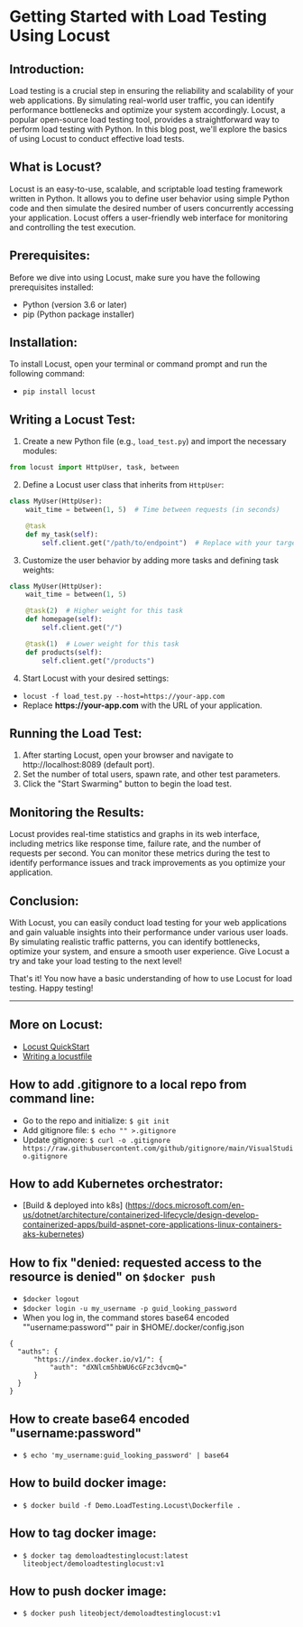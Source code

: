 #  Getting Started with Load Testing Using Locust

## Introduction:
Load testing is a crucial step in ensuring the reliability and scalability of your web applications. By simulating real-world user traffic, you can identify performance bottlenecks and optimize your system accordingly. Locust, a popular open-source load testing tool, provides a straightforward way to perform load testing with Python. In this blog post, we'll explore the basics of using Locust to conduct effective load tests.

## What is Locust?
Locust is an easy-to-use, scalable, and scriptable load testing framework written in Python. It allows you to define user behavior using simple Python code and then simulate the desired number of users concurrently accessing your application. Locust offers a user-friendly web interface for monitoring and controlling the test execution.

## Prerequisites:
Before we dive into using Locust, make sure you have the following prerequisites installed:

- Python (version 3.6 or later)
- pip (Python package installer)

## Installation:
To install Locust, open your terminal or command prompt and run the following command:
- `pip install locust`

## Writing a Locust Test:
1. Create a new Python file (e.g., `load_test.py`) and import the necessary modules:
```python
from locust import HttpUser, task, between
```

2. Define a Locust user class that inherits from `HttpUser`:

```python
class MyUser(HttpUser):
    wait_time = between(1, 5)  # Time between requests (in seconds)

    @task
    def my_task(self):
        self.client.get("/path/to/endpoint")  # Replace with your target endpoint
```

3. Customize the user behavior by adding more tasks and defining task weights:

```python
class MyUser(HttpUser):
    wait_time = between(1, 5)

    @task(2)  # Higher weight for this task
    def homepage(self):
        self.client.get("/")

    @task(1)  # Lower weight for this task
    def products(self):
        self.client.get("/products")
```

4. Start Locust with your desired settings:
  - `locust -f load_test.py --host=https://your-app.com`
  - Replace __https://your-app.com__ with the URL of your application.

## Running the Load Test:

1. After starting Locust, open your browser and navigate to http://localhost:8089 (default port).
2. Set the number of total users, spawn rate, and other test parameters.
3. Click the "Start Swarming" button to begin the load test.

## Monitoring the Results:

Locust provides real-time statistics and graphs in its web interface, including metrics like response time, failure rate, and the number of requests per second. You can monitor these metrics during the test to identify performance issues and track improvements as you optimize your application.

## Conclusion:
With Locust, you can easily conduct load testing for your web applications and gain valuable insights into their performance under various user loads. By simulating realistic traffic patterns, you can identify bottlenecks, optimize your system, and ensure a smooth user experience. Give Locust a try and take your load testing to the next level!

That's it! You now have a basic understanding of how to use Locust for load testing. Happy testing!

---

## More on Locust:
- [Locust QuickStart](http://docs.locust.io/en/stable/quickstart.html)
- [Writing a locustfile](https://docs.locust.io/en/stable/writing-a-locustfile.html)

## How to add .gitignore to a local repo from command line:
- Go to the repo and initialize: `$ git init`
- Add gitignore file: `$ echo "" >.gitignore`
- Update gitignore: `$ curl -o .gitignore https://raw.githubusercontent.com/github/gitignore/main/VisualStudio.gitignore`

## How to add Kubernetes orchestrator:
- [Build & deployed into k8s] (https://docs.microsoft.com/en-us/dotnet/architecture/containerized-lifecycle/design-develop-containerized-apps/build-aspnet-core-applications-linux-containers-aks-kubernetes)

## How to fix "denied: requested access to the resource is denied" on `$docker push`
- `$docker logout`
- `$docker login -u my_username -p guid_looking_password`
- When you log in, the command stores base64 encoded ""username:password"" pair in $HOME/.docker/config.json
```
{
  "auths": {
      "https://index.docker.io/v1/": {
          "auth": "dXNlcm5hbWU6cGFzc3dvcmQ="
      }
  }
}
```

## How to create base64 encoded "username:password"
- `$ echo 'my_username:guid_looking_password' | base64`

## How to build docker image:
- `$ docker build -f Demo.LoadTesting.Locust\Dockerfile .`

## How to tag docker image:
- `$ docker tag demoloadtestinglocust:latest liteobject/demoloadtestinglocust:v1`

## How to push docker image:
- `$ docker push liteobject/demoloadtestinglocust:v1`

